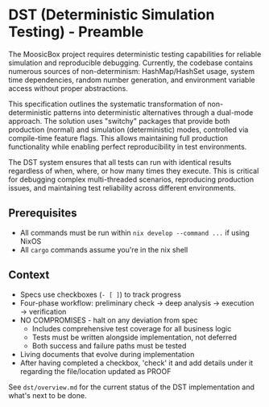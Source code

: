# DST (Deterministic Simulation Testing) - Preamble

The MoosicBox project requires deterministic testing capabilities for reliable simulation and reproducible debugging. Currently, the codebase contains numerous sources of non-determinism: HashMap/HashSet usage, system time dependencies, random number generation, and environment variable access without proper abstractions.

This specification outlines the systematic transformation of non-deterministic patterns into deterministic alternatives through a dual-mode approach. The solution uses "switchy" packages that provide both production (normal) and simulation (deterministic) modes, controlled via compile-time feature flags. This allows maintaining full production functionality while enabling perfect reproducibility in test environments.

The DST system ensures that all tests can run with identical results regardless of when, where, or how many times they execute. This is critical for debugging complex multi-threaded scenarios, reproducing production issues, and maintaining test reliability across different environments.

## Prerequisites

- All commands must be run within `nix develop --command ...` if using NixOS
- All `cargo` commands assume you're in the nix shell

## Context

- Specs use checkboxes (`- [ ]`) to track progress
- Four-phase workflow: preliminary check → deep analysis → execution → verification
- NO COMPROMISES - halt on any deviation from spec
  - Includes comprehensive test coverage for all business logic
  - Tests must be written alongside implementation, not deferred
  - Both success and failure paths must be tested
- Living documents that evolve during implementation
- After having completed a checkbox, 'check' it and add details under it regarding the file/location updated as PROOF

See `dst/overview.md` for the current status of the DST implementation and what's next to be done.

